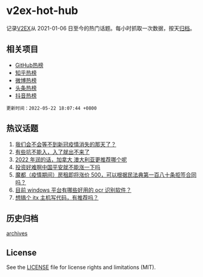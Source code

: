 # v2ex-hot-hub

 记录[V2EX](https://www.v2ex.com/)从 2021-01-06 日至今的热门话题。每小时抓取一次数据，按天[归档](archives)。
 
 ## 相关项目

- [GitHub热榜](https://github.com/snaildev/github-hot-hub)
- [知乎热榜](https://github.com/snaildev/zhihu-hot-hub)
- [微博热榜](https://github.com/snaildev/weibo-hot-hub)
- [头条热榜](https://github.com/snaildev/toutiao-hot-hub)
- [抖音热榜](https://github.com/snaildev/douyin-hot-hub)


 `更新时间：2022-05-22 18:07:44 +0800`

## 热议话题

1. [我们会不会等不到新冠疫情消失的那天了？](https://www.v2ex.com/t/854488)
1. [有些坑不能入，入了就出不来了](https://www.v2ex.com/t/854427)
1. [2022 年润的话，加拿大 澳大利亚更推荐哪个呢](https://www.v2ex.com/t/854432)
1. [投资好难啊中国平安就不能涨一下吗](https://www.v2ex.com/t/854449)
1. [魔都（疫情期间）房租即将涨价 500，可以根据民法典第一百八十条拒签合同吗？](https://www.v2ex.com/t/854385)
1. [目前 windows 平台有哪些好用的 ocr 识别软件？](https://www.v2ex.com/t/854395)
1. [想搞个 itx 主机写代码，有推荐吗？](https://www.v2ex.com/t/854411)

## 历史归档

[archives](archives)

## License

See the [LICENSE](LICENSE) file for license rights and limitations (MIT).
